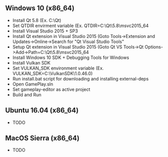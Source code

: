 Windows 10 (x86_64)
-------------------
- Install Qt 5.8  (Ex. C:\Qt)
- Set QTDIR envirment variable (Ex. QTDIR=C:\Qt\5.8\msvc2015_64
- Install Visual Studio 2015 + SP3
- Install Qt extension in Visual Studio 2015 (Goto Tools->Extension and Updates->Online->Search for "Qt Visual Studio Tools"
- Setup Qt extension in Visual Studio 2015 (Goto Qt VS Tools->Qt Options->Add->Path=C:\Qt\5.8\msvc2015_64
- Install Windows 10 SDK + Debugging Tools for Windows
- Install Vulkan SDK
- Set VULKAN_SDK environment variable (Ex. VULKAN_SDK=C:\VulkanSDK\1.0.46.0)
- Run install.bat script for downloading and installing external-deps
- Open GamePlay.sln
- Set gameplay-editor as active project
- Build and Run

Ubuntu 16.04 (x86_64)
---------------------
- TODO

MacOS Sierra (x86_64)
---------------------
- TODO